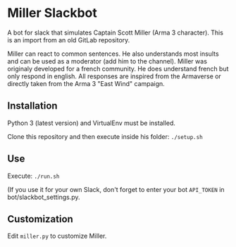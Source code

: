 # Miller Slackbot
A bot for slack that simulates Captain Scott Miller (Arma 3 character).
This is an import from an old GitLab repository.

Miller can react to common sentences. He also understands most insults and can be used as a moderator (add him to the channel).
Miller was originaly developed for a french community. He does understand french but only respond in english.
All responses are inspired from the Armaverse or directly taken from the Arma 3 "East Wind" campaign.

## Installation
Python 3 (latest version) and VirtualEnv must be installed.

Clone this repository and then execute inside his folder:
`./setup.sh`

## Use
Execute: `./run.sh`

(If you use it for your own Slack, don't forget to enter your bot `API_TOKEN` in bot/slackbot_settings.py.

## Customization
Edit `miller.py` to customize Miller.
